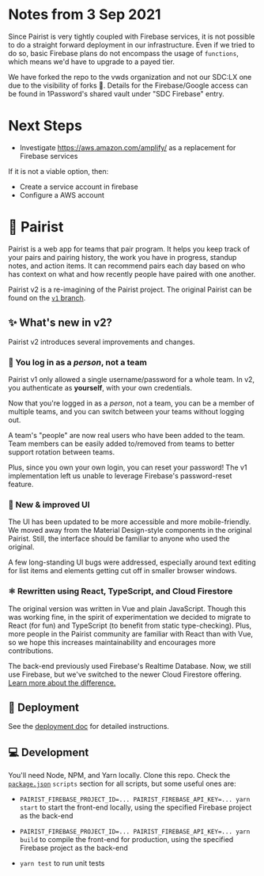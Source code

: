 # Notes from 3 Sep 2021
Since Pairist is very tightly coupled with Firebase services, it is not possible to do a straight forward deployment in our infrastructure.
Even if we tried to do so, basic Firebase plans do not encompass the usage of `functions`, which means we'd have to upgrade to a payed tier.

We have forked the repo to the vwds organization and not our SDC:LX one due to the visibility of forks 🍴.
Details for the Firebase/Google access can be found in 1Password's shared vault under "SDC Firebase" entry.

# Next Steps

- Investigate https://aws.amazon.com/amplify/ as a replacement for Firebase services

If it is not a viable option, then:
- Create a service account in firebase
- Configure a AWS account


# 👥 Pairist

Pairist is a web app for teams that pair program. It helps you keep track of your pairs and pairing history, the work you have in progress, standup notes, and action items. It can recommend pairs each day based on who has context on what and how recently people have paired with one another.

Pairist v2 is a re-imagining of the Pairist project. The original Pairist can be found on the [`v1` branch](https://github.com/pivotal-cf/pairist/tree/v1).

## ✨ What's new in v2?

Pairist v2 introduces several improvements and changes.

### 🔐 You log in as a _person_, not a team

Pairist v1 only allowed a single username/password for a whole team. In v2, you authenticate as **yourself**, with your own credentials.

Now that you're logged in as a _person_, not a team, you can be a member of multiple teams, and you can switch between your teams without logging out.

A team's "people" are now real users who have been added to the team. Team members can be easily added to/removed from teams to better support rotation between teams.

Plus, since you own your own login, you can reset your password! The v1 implementation left us unable to leverage Firebase's password-reset feature.

### 🎨 New & improved UI

The UI has been updated to be more accessible and more mobile-friendly. We moved away from the Material Design-style components in the original Pairist. Still, the interface should be familiar to anyone who used the original.

A few long-standing UI bugs were addressed, especially around text editing for list items and elements getting cut off in smaller browser windows.

### ⚛️ Rewritten using React, TypeScript, and Cloud Firestore

The original version was written in Vue and plain JavaScript. Though this was working fine, in the spirit of experimentation we decided to migrate to React (for fun) and TypeScript (to benefit from static type-checking). Plus, more people in the Pairist community are familiar with React than with Vue, so we hope this increases maintainability and encourages more contributions.

The back-end previously used Firebase's Realtime Database. Now, we still use Firebase, but we've switched to the newer Cloud Firestore offering. [Learn more about the difference.](https://firebase.google.com/docs/database/rtdb-vs-firestore)

## 🚀 Deployment

See the [deployment doc](docs/deployment.md) for detailed instructions.

## 💻 Development

You'll need Node, NPM, and Yarn locally. Clone this repo. Check the [`package.json`](package.json) `scripts` section for all scripts, but some useful ones are:

- `PAIRIST_FIREBASE_PROJECT_ID=... PAIRIST_FIREBASE_API_KEY=... yarn start` to start the front-end locally, using the specified Firebase project as the back-end

- `PAIRIST_FIREBASE_PROJECT_ID=... PAIRIST_FIREBASE_API_KEY=... yarn build` to compile the front-end for production, using the specified Firebase project as the back-end

- `yarn test` to run unit tests
